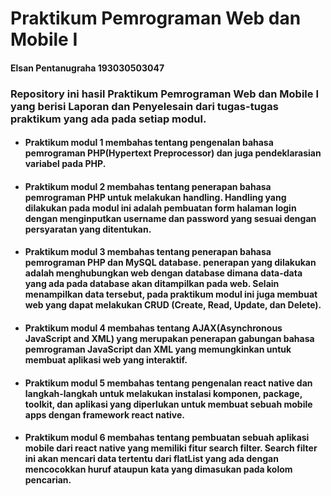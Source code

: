 # Praktikum Pemrograman Web dan Mobile I
#### Elsan Pentanugraha 193030503047
### Repository ini hasil Praktikum Pemrograman Web dan Mobile I yang berisi Laporan dan Penyelesain dari tugas-tugas praktikum yang ada pada setiap modul.
+ #### Praktikum modul 1 membahas tentang pengenalan bahasa pemrograman PHP(Hypertext Preprocessor) dan juga pendeklarasian variabel pada PHP.
+ #### Praktikum modul 2 membahas tentang penerapan bahasa pemrograman PHP untuk melakukan handling. Handling yang dilakukan pada modul ini adalah pembuatan form halaman login dengan menginputkan username dan password yang sesuai dengan persyaratan yang ditentukan.
+ #### Praktikum modul 3 membahas tentang penerapan bahasa pemrograman PHP dan MySQL database. penerapan yang dilakukan adalah menghubungkan web dengan database dimana data-data yang ada pada database akan ditampilkan pada web. Selain menampilkan data tersebut, pada praktikum modul ini juga membuat web yang dapat melakukan CRUD (Create, Read, Update, dan Delete).
+ #### Praktikum modul 4 membahas tentang AJAX(Asynchronous JavaScript and XML) yang merupakan penerapan gabungan bahasa pemrograman JavaScript dan XML yang memungkinkan untuk membuat aplikasi web yang interaktif.
+ #### Praktikum modul 5 membahas tentang pengenalan react native dan langkah-langkah untuk melakukan instalasi komponen, package, toolkit, dan aplikasi yang diperlukan untuk membuat sebuah mobile apps dengan framework react native.
+ #### Praktikum modul 6 membahas tentang pembuatan sebuah aplikasi mobile dari react native yang memiliki fitur search filter. Search filter ini akan mencari data tertentu dari flatList yang ada dengan mencocokkan huruf ataupun kata yang dimasukan pada kolom pencarian.
